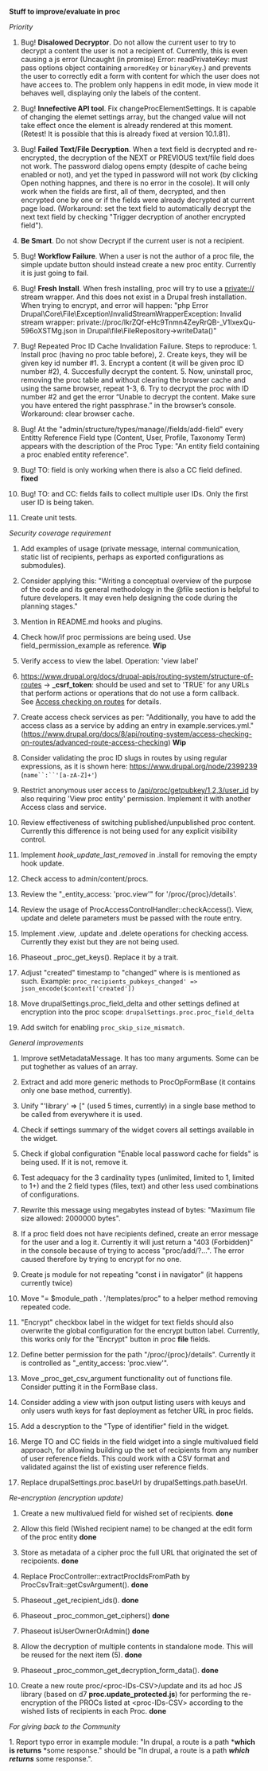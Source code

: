 **Stuff to improve/evaluate in proc**

*Priority*

1.  Bug! **Disalowed Decryptor**. Do not allow the current user to try to decrypt a content the user is not a recipient of. Currently, this is even causing a js error (Uncaught (in promise) Error: readPrivateKey: must pass options object containing `armoredKey` or `binaryKey`.) and prevents the user to correctly edit a form with content for which the user does not have accees to. The problem only happens in edit mode, in view mode it behaves well, displaying only the labels of the content.

2.  Bug! **Innefective API tool**. Fix changeProcElementSettings. It is capable of changing the elemet settings array, but the changed value will not take effect once the element is already rendered at this moment. (Retest! It is possible that this is already fixed at version 10.1.81).

3.  Bug! **Failed Text/File Decryption**. When a text field is decrypted and re-encrypted, the decryption of the NEXT or PREVIOUS text/file field does not work. The password dialog opens empty (despite of cache being enabled or not), and yet the typed in password will not work (by clicking Open nothing happnes, and there is no error in the cosole). It will only work when the fields are first, all of them, decrypted, and then encrypted one by one or if the fields were already decrypted at current page load. (Workaround: set the text field to automatically decrypt the next text field by checking "Trigger decryption of another encrypted field").

4.  **Be Smart**. Do not show Decrypt if the current user is not a recipient.

5.  Bug! **Workflow Failure**. When a user is not the author of a proc file, the simple update button should instead create a new proc entity. Currently it is just going to fail.

6.  Bug! **Fresh Install**. When fresh installing, proc will try to use a <private://> stream wrapper. And this does not exist in a Drupal fresh installation. When trying to encrypt, and error will happen: "php Error Drupal\Core\File\Exception\InvalidStreamWrapperException: Invalid stream wrapper: private://proc/lkrZQf-eHc9Tnmn4ZeyRrQB-_V1IxexQu-596oXSTMg.json in Drupal\file\FileRepository→writeData()"

7. Bug! Repeated Proc ID Cache Invalidation Failure. Steps to reproduce: 1. Install proc (having no proc table before), 2. Create keys, they will be given key id number #1. 3. Encrypt a content (it will be given proc ID number #2), 4. Succesfully decrypt the content. 5. Now, uninstall proc, removing the proc table and without clearing the browser cache and using the same browser, repeat 1-3, 6. Try to decrypt the proc with ID number #2 and get the error “Unable to decrypt the content. Make sure you have entered the right passphrase.” in the browser’s console. Workaround: clear browser cache.

8. Bug! At the "admin/structure/types/manage/<type>/fields/add-field" every Entitty Reference Field type (Content, User, Profile, Taxonomy Term) appears with the description of the Proc Type: "An entity field containing a proc enabled entity reference".

9. Bug! TO: field is only working when there is also a CC field defined. **fixed**

10. Bug! TO: and CC: fields fails to collect multiple user IDs. Only the first user ID is being taken.

11. Create unit tests.

*Security coverage requirement*

1.  Add examples of usage (private message, internal communication, static list of recipients, perhaps as exported configurations as submodules).

2.  Consider applying this: "Writing a conceptual overview of the purpose of the code and its general methodology in the @file section is helpful to future developers. It may even help designing the code during the planning stages."

3.  Mention in README.md hooks and plugins.

4.  Check how/if proc permissions are being used. Use field_permission_example as reference. **Wip**

5.  Verify access to view the label. Operation: 'view label'

6.  <https://www.drupal.org/docs/drupal-apis/routing-system/structure-of-routes> → **_csrf_token**: should be used and set to 'TRUE' for any URLs that perform actions or operations that do not use a form callback. See [Access checking on routes](https://drupal.org/node/3048359) for details.

7.  Create access check services as per: "Additionally, you have to add the access class as a service by adding an entry in example.services.yml." (<https://www.drupal.org/docs/8/api/routing-system/access-checking-on-routes/advanced-route-access-checking>) **Wip**

8.  Consider validating the proc ID slugs in routes by using regular expressions, as it is shown here: <https://www.drupal.org/node/2399239> (`name``:``'[a-zA-Z]+'`)

9.  Restrict anonymous user access to [/api/proc/getpubkey/1,2,3/user_id](http://127.0.0.1:8181/proclab/proclab/web/api/proc/getpubkey/1,2,3/user_id) by also requiring 'View proc entity' permission. Implement it with another Access class and service.

10. Review effectiveness of switching published/unpublished proc content. Currently this difference is not being used for any explicit visibility control.

11. Implement *hook_update_last_removed* in .install for removing the empty hook update.

12. Check access to admin/content/procs.

13. Review the "_entity_access: 'proc.view'" for '/proc/{proc}/details'.

14. Review the usage of ProcAccessControlHandler::checkAccess(). View, update and delete parameters must be passed with the route entry.

15. Implement .view, .update and .delete operations for checking access. Currently they exist but they are not being used.

16. Phaseout _proc_get_keys(). Replace it by a trait.

17. Adjust "created" timestamp to "changed" where is is mentioned as such. Example: `proc_recipients_pubkeys_changed' => json_encode($context['created'])`

18. Move drupalSettings.proc_field_delta and other settings defined at encryption into the proc scope: `drupalSettings.proc.proc_field_delta`

19. Add switch for enabling `proc_skip_size_mismatch`.

*General improvements*

1.  Improve setMetadataMessage. It has too many arguments. Some can be put toghether as values of an array.

2.  Extract and add more generic methods to ProcOpFormBase (it contains only one base method, currently).

3.  Unify "'library' => [" (used 5 times, currently) in a single base method to be called from everywhere it is used.

4.  Check if settings summary of the widget covers all settings available in the widget.

5.  Check if global configuration "Enable local password cache for fields" is being used. If it is not, remove it.

6.  Test adequacy for the 3 cardinality types (unlimited, limited to 1, limited to 1+) and the 2 field types (files, text) and other less used combinations of configurations.

7.  Rewrite this message using megabytes instead of bytes: "Maximum file size allowed: 2000000 bytes".

8.  If a proc field does not have recipients defined, create an error message for the user and a log it. Currently it will just return a "403 (Forbidden)" in the console because of trying to access "proc/add/?...". The error caused therefore by trying to encrypt for no one.

9.  Create js module for not repeating "const i in navigator" (it happens currently twice)

10. Move "= $module_path . '/templates/proc" to a helper method removing repeated code.

11. "Encrypt" checkbox label in the widget for text fields should also overwrite the global configuration for the encrypt button label. Currently, this works only for the "Encrypt" button in proc **file** fields.

12. Define better permission for the path "/proc/{proc}/details". Currently it is controlled as "_entity_access: 'proc.view'".

13. Move _proc_get_csv_argument functionality out of functions file. Consider putting it in the FormBase class.

14. Consider adding a view with json output listing users with keuys and only users wuth keys for fast deployment as fetcher URL in proc fields.

15. Add a descryption to the "Type of identifier" field in the widget.

16. Merge TO and CC fields in the field widget into a single multivalued field approach, for allowing building up the set of recipients from any number of user reference fields. This could work with a CSV format and validated against the list of existing user reference fields.

17. Replace drupalSettings.proc.baseUrl by drupalSettings.path.baseUrl.

*Re-encryption (encryption update)*

1.  Create a new multivalued field for wished set of recipients. **done**

2.  Allow this field (Wished recipient name) to be changed at the edit form of the proc entity **done**

3.  Store as metadata of a cipher proc the full URL that originated the set of recipoients. **done**

4.  Replace ProcController::extractProcIdsFromPath by ProcCsvTrait::getCsvArgument(). **done**

5.  Phaseout _get_recipient_ids(). **done**

6.  Phaseout _proc_common_get_ciphers() **done**

7.  Phaseout isUserOwnerOrAdmin() **done**

8.  Allow the decryption of multiple contents in standalone mode. This will be reused for the next item (5). **done**

9.  Phaseout _proc_common_get_decryption_form_data(). **done**

10.  Create a new route proc/\<proc-IDs-CSV\>/update and its ad hoc JS library (based on d7 **proc.update_protected.js**) for performing the re-encryption of the PROCs listed at \<proc-IDs-CSV\> according to the wished lists of recipients in each Proc. **done**
 
*For giving back to the Community*

1\. Report typo error in example module: "In drupal, a route is a path ***which is returns** *some response." should be "In drupal, a route is a path ***which returns*** some response.".
